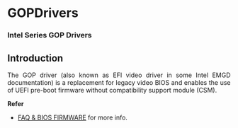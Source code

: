 # GOPDrivers

### Intel Series GOP Drivers

## Introduction

<p align="justify">The GOP driver (also known as EFI video driver in some Intel EMGD documentation) is a replacement for legacy video BIOS and enables the use of UEFI pre-boot firmware without compatibility support module (CSM).</p>

**Refer**
- [FAQ & BIOS FIRMWARE](https://www.intel.com/content/www/us/en/resources-documentation/developer.html) for more info.
